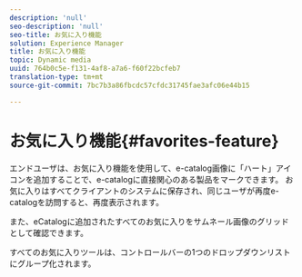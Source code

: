 ```yaml
---
description: 'null'
seo-description: 'null'
seo-title: お気に入り機能
solution: Experience Manager
title: お気に入り機能
topic: Dynamic media
uuid: 764b0c5e-f131-4af8-a7a6-f60f22bcfeb7
translation-type: tm+mt
source-git-commit: 7bc7b3a86fbcdc57cfdc31745fae3afc06e44b15

---
```



# お気に入り機能{#favorites-feature}

エンドユーザは、お気に入り機能を使用して、e-catalog画像に「ハート」アイコンを追加することで、e-catalogに直接関心のある製品をマークできます。 お気に入りはすべてクライアントのシステムに保存され、同じユーザが再度e-catalogを訪問すると、再度表示されます。

また、eCatalogに追加されたすべてのお気に入りをサムネール画像のグリッドとして確認できます。

すべてのお気に入りツールは、コントロールバーの1つのドロップダウンリストにグループ化されます。
